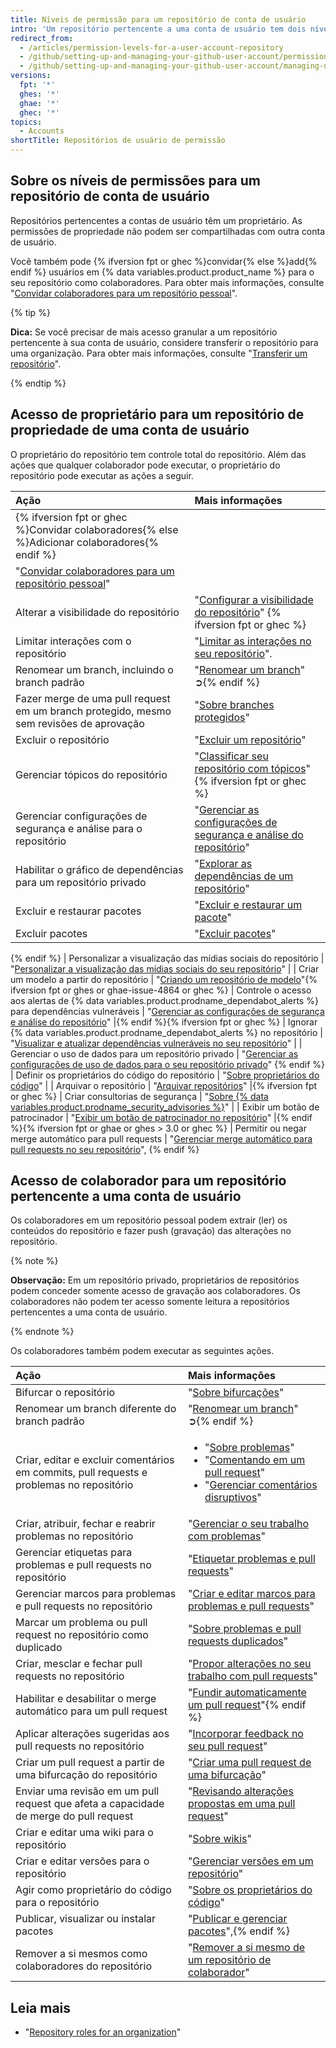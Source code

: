 ```yaml
---
title: Níveis de permissão para um repositório de conta de usuário
intro: 'Um repositório pertencente a uma conta de usuário tem dois níveis de permissão: o proprietário do repositório e colaboradores.'
redirect_from:
  - /articles/permission-levels-for-a-user-account-repository
  - /github/setting-up-and-managing-your-github-user-account/permission-levels-for-a-user-account-repository
  - /github/setting-up-and-managing-your-github-user-account/managing-user-account-settings/permission-levels-for-a-user-account-repository
versions:
  fpt: '*'
  ghes: '*'
  ghae: '*'
  ghec: '*'
topics:
  - Accounts
shortTitle: Repositórios de usuário de permissão
---
```


## Sobre os níveis de permissões para um repositório de conta de usuário

Repositórios pertencentes a contas de usuário têm um proprietário. As permissões de propriedade não podem ser compartilhadas com outra conta de usuário.

Você também pode {% ifversion fpt or ghec %}convidar{% else %}add{% endif %} usuários em {% data variables.product.product_name %} para o seu repositório como colaboradores. Para obter mais informações, consulte "[Convidar colaboradores para um repositório pessoal](/github/setting-up-and-managing-your-github-user-account/inviting-collaborators-to-a-personal-repository)".

{% tip %}

**Dica:** Se você precisar de mais acesso granular a um repositório pertencente à sua conta de usuário, considere transferir o repositório para uma organização. Para obter mais informações, consulte "[Transferir um repositório](/github/administering-a-repository/transferring-a-repository#transferring-a-repository-owned-by-your-user-account)".

{% endtip %}

## Acesso de proprietário para um repositório de propriedade de uma conta de usuário

O proprietário do repositório tem controle total do repositório. Além das ações que qualquer colaborador pode executar, o proprietário do repositório pode executar as ações a seguir.

| Ação                                                                                                                                                             | Mais informações                                                                                                                                                                                                                                                                                                 |
|:---------------------------------------------------------------------------------------------------------------------------------------------------------------- |:---------------------------------------------------------------------------------------------------------------------------------------------------------------------------------------------------------------------------------------------------------------------------------------------------------------- |
| {% ifversion fpt or ghec %}Convidar colaboradores{% else %}Adicionar colaboradores{% endif %}                                                                    |                                                                                                                                                                                                                                                                                                                  |
| "[Convidar colaboradores para um repositório pessoal](/github/setting-up-and-managing-your-github-user-account/inviting-collaborators-to-a-personal-repository)" |                                                                                                                                                                                                                                                                                                                  |
| Alterar a visibilidade do repositório                                                                                                                            | "[Configurar a visibilidade do repositório](/github/administering-a-repository/setting-repository-visibility)" {% ifversion fpt or ghec %}
| Limitar interações com o repositório                                                                                                                             | "[Limitar as interações no seu repositório](/communities/moderating-comments-and-conversations/limiting-interactions-in-your-repository)".|{% endif %}{% ifversion fpt or ghes > 3.0 or ghae-next or ghec %}
| Renomear um branch, incluindo o branch padrão                                                                                                                    | "[Renomear um branch](/github/administering-a-repository/renaming-a-branch)" ➲{% endif %}
| Fazer merge de uma pull request em um branch protegido, mesmo sem revisões de aprovação                                                                          | "[Sobre branches protegidos](/github/administering-a-repository/about-protected-branches)"                                                                                                                                                                                                                       |
| Excluir o repositório                                                                                                                                            | "[Excluir um repositório](/github/administering-a-repository/deleting-a-repository)"                                                                                                                                                                                                                             |
| Gerenciar tópicos do repositório                                                                                                                                 | "[Classificar seu repositório com tópicos](/github/administering-a-repository/classifying-your-repository-with-topics)" {% ifversion fpt or ghec %}
| Gerenciar configurações de segurança e análise para o repositório                                                                                                | "[Gerenciar as configurações de segurança e análise do repositório](/github/administering-a-repository/managing-security-and-analysis-settings-for-your-repository)" |{% endif %}{% ifversion fpt or ghec %}
| Habilitar o gráfico de dependências para um repositório privado                                                                                                  | "[Explorar as dependências de um repositório](/github/visualizing-repository-data-with-graphs/exploring-the-dependencies-of-a-repository#enabling-and-disabling-the-dependency-graph-for-a-private-repository)" |{% endif %}{% ifversion fpt or ghes > 3.0 or ghec %}
| Excluir e restaurar pacotes                                                                                                                                      | "[Excluir e restaurar um pacote](/packages/learn-github-packages/deleting-and-restoring-a-package)"|{% endif %}{% ifversion ghes = 3.0 or ghae %}
| Excluir pacotes                                                                                                                                                  | "[Excluir pacotes](/packages/learn-github-packages/deleting-a-package)" 
{% endif %}
| Personalizar a visualização das mídias sociais do repositório                                                                                                    | "[Personalizar a visualização das mídias sociais do seu repositório](/github/administering-a-repository/customizing-your-repositorys-social-media-preview)"                                                                                                                                                      |
| Criar um modelo a partir do repositório                                                                                                                          | "[Criando um repositório de modelo](/github/creating-cloning-and-archiving-repositories/creating-a-template-repository)"{% ifversion fpt or ghes or ghae-issue-4864 or ghec %}
| Controle o acesso aos alertas de {% data variables.product.prodname_dependabot_alerts %} para dependências vulneráveis                                         | "[Gerenciar as configurações de segurança e análise do repositório](/repositories/managing-your-repositorys-settings-and-features/enabling-features-for-your-repository/managing-security-and-analysis-settings-for-your-repository#granting-access-to-security-alerts)" |{% endif %}{% ifversion fpt or ghec %}
| Ignorar {% data variables.product.prodname_dependabot_alerts %} no repositório                                                                                 | "[Visualizar e atualizar dependências vulneráveis no seu repositório](/github/managing-security-vulnerabilities/viewing-and-updating-vulnerable-dependencies-in-your-repository)"                                                                                                                                |
| Gerenciar o uso de dados para um repositório privado                                                                                                             | "[Gerenciar as configurações de uso de dados para o seu repositório privado](/github/understanding-how-github-uses-and-protects-your-data/managing-data-use-settings-for-your-private-repository)"
{% endif %}
| Definir os proprietários do código do repositório                                                                                                                | "[Sobre proprietários do código](/github/creating-cloning-and-archiving-repositories/about-code-owners)"                                                                                                                                                                                                         |
| Arquivar o repositório                                                                                                                                           | "[Arquivar repositórios](/repositories/archiving-a-github-repository/archiving-repositories)" |{% ifversion fpt or ghec %}
| Criar consultorias de segurança                                                                                                                                  | "[Sobre {% data variables.product.prodname_security_advisories %}](/github/managing-security-vulnerabilities/about-github-security-advisories)"                                                                                                                                                                |
| Exibir um botão de patrocinador                                                                                                                                  | "[Exibir um botão de patrocinador no repositório](/github/administering-a-repository/displaying-a-sponsor-button-in-your-repository)" |{% endif %}{% ifversion fpt or ghae or ghes > 3.0 or ghec %}
| Permitir ou negar merge automático para pull requests                                                                                                            | "[Gerenciar merge automático para pull requests no seu repositório](/github/administering-a-repository/managing-auto-merge-for-pull-requests-in-your-repository)", {% endif %}

## Acesso de colaborador para um repositório pertencente a uma conta de usuário

Os colaboradores em um repositório pessoal podem extrair (ler) os conteúdos do repositório e fazer push (gravação) das alterações no repositório.

{% note %}

**Observação:** Em um repositório privado, proprietários de repositórios podem conceder somente acesso de gravação aos colaboradores. Os colaboradores não podem ter acesso somente leitura a repositórios pertencentes a uma conta de usuário.

{% endnote %}

Os colaboradores também podem executar as seguintes ações.

| Ação                                                                                     | Mais informações                                                                                                                                                                                                  |
|:---------------------------------------------------------------------------------------- |:----------------------------------------------------------------------------------------------------------------------------------------------------------------------------------------------------------------- |
| Bifurcar o repositório                                                                   | "[Sobre bifurcações](/pull-requests/collaborating-with-pull-requests/working-with-forks/about-forks)" |{% ifversion fpt or ghes > 3.1 or ghae-next or ghec %}
| Renomear um branch diferente do branch padrão                                            | "[Renomear um branch](/github/administering-a-repository/renaming-a-branch)" ➲{% endif %}
| Criar, editar e excluir comentários em commits, pull requests e problemas no repositório | <ul><li>"[Sobre problemas](/github/managing-your-work-on-github/about-issues)"</li><li>"[Comentando em um pull request](/pull-requests/collaborating-with-pull-requests/reviewing-changes-in-pull-requests/commenting-on-a-pull-request)"</li><li>"[Gerenciar comentários disruptivos](/communities/moderating-comments-and-conversations/managing-disruptive-comments)"</li></ul>                                                                                                                                                                                         |
| Criar, atribuir, fechar e reabrir problemas no repositório                               | "[Gerenciar o seu trabalho com problemas](/github/managing-your-work-on-github/managing-your-work-with-issues)"                                                                                                   |
| Gerenciar etiquetas para problemas e pull requests no repositório                        | "[Etiquetar problemas e pull requests](/github/managing-your-work-on-github/labeling-issues-and-pull-requests)"                                                                                                   |
| Gerenciar marcos para problemas e pull requests no repositório                           | "[Criar e editar marcos para problemas e pull requests](/github/managing-your-work-on-github/creating-and-editing-milestones-for-issues-and-pull-requests)"                                                       |
| Marcar um problema ou pull request no repositório como duplicado                         | "[Sobre problemas e pull requests duplicados](/github/managing-your-work-on-github/about-duplicate-issues-and-pull-requests)"                                                                                     |
| Criar, mesclar e fechar pull requests no repositório                                     | "[Propor alterações no seu trabalho com pull requests](/github/collaborating-with-issues-and-pull-requests/proposing-changes-to-your-work-with-pull-requests)" |{% ifversion fpt or ghae or ghes > 3.0 or ghec %}
| Habilitar e desabilitar o merge automático para um pull request                          | "[Fundir automaticamente um pull request](/pull-requests/collaborating-with-pull-requests/incorporating-changes-from-a-pull-request/automatically-merging-a-pull-request)"{% endif %}
| Aplicar alterações sugeridas aos pull requests no repositório                            | "[Incorporar feedback no seu pull request](/pull-requests/collaborating-with-pull-requests/reviewing-changes-in-pull-requests/incorporating-feedback-in-your-pull-request)"                                       |
| Criar um pull request a partir de uma bifurcação do repositório                          | "[Criar uma pull request de uma bifurcação](/github/collaborating-with-issues-and-pull-requests/creating-a-pull-request-from-a-fork)"                                                                             |
| Enviar uma revisão em um pull request que afeta a capacidade de merge do pull request    | "[Revisando alterações propostas em uma pull request](/pull-requests/collaborating-with-pull-requests/reviewing-changes-in-pull-requests/reviewing-proposed-changes-in-a-pull-request)"                           |
| Criar e editar uma wiki para o repositório                                               | "[Sobre wikis](/communities/documenting-your-project-with-wikis/about-wikis)"                                                                                                                                     |
| Criar e editar versões para o repositório                                                | "[Gerenciar versões em um repositório](/github/administering-a-repository/managing-releases-in-a-repository)"                                                                                                     |
| Agir como proprietário do código para o repositório                                      | "[Sobre os proprietários do código](/articles/about-code-owners)" |{% ifversion fpt or ghae or ghec %}
| Publicar, visualizar ou instalar pacotes                                                 | "[Publicar e gerenciar pacotes](/github/managing-packages-with-github-packages/publishing-and-managing-packages)",{% endif %}
| Remover a si mesmos como colaboradores do repositório                                    | "[Remover a si mesmo de um repositório de colaborador](/github/setting-up-and-managing-your-github-user-account/removing-yourself-from-a-collaborators-repository)"                                               |

## Leia mais

- "[Repository roles for an organization](/organizations/managing-access-to-your-organizations-repositories/repository-roles-for-an-organization)"
